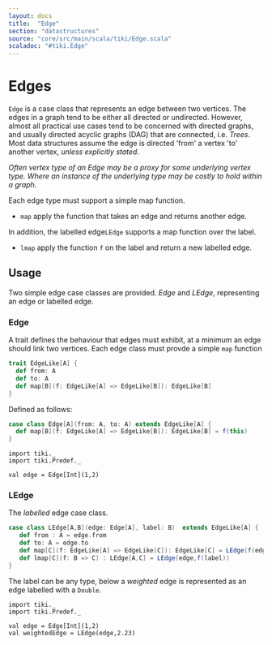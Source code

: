 ```yaml
---
layout: docs 
title:  "Edge"
section: "datastructures"
source: "core/src/main/scala/tiki/Edge.scala"
scaladoc: "#tiki.Edge"
---
```

# Edges

`Edge` is a case class that represents an edge between two vertices. The edges in
a graph tend to be either all directed or undirected. However, almost all practical
use cases tend to be concerned with directed graphs, and usually directed
acyclic graphs (DAG) that are connected, i.e. _Trees_. Most data structures assume
the edge is directed 'from' a vertex 'to' another vertex, _unless explicitly stated_.


_Often vertex type of an Edge may be a proxy for some underlying vertex type.
Where an instance of the underlying type may be costly to hold within a graph._
 
Each edge type must support a simple map function.

- `map` apply the function that takes an edge and returns another edge.

 
 In addition, the labelled edge`LEdge` supports a map function over the label.
 
 - `lmap` apply the function `f` on the label and return a new labelled edge.
 

## Usage

Two simple edge case classes are provided. _Edge_ and _LEdge_, representing an 
edge or labelled edge.

### Edge

A trait defines the behaviour that edges must exhibit, at a minimum an edge should link two vertices.
Each edge class must provde a simple `map` function 

```scala
trait EdgeLike[A] {
  def from: A
  def to: A
  def map[B](f: EdgeLike[A] => EdgeLike[B]): EdgeLike[B]
}
```

Defined as follows:
```scala
case class Edge[A](from: A, to: A) extends EdgeLike[A] {
  def map[B](f: EdgeLike[A] => EdgeLike[B]): EdgeLike[B] = f(this)
}
```

```tut
import tiki._
import tiki.Predef._

val edge = Edge[Int](1,2)
```

### LEdge

The _labelled_ edge case class.

```scala
case class LEdge[A,B](edge: Edge[A], label: B)  extends EdgeLike[A] {
   def from : A = edge.from
   def to: A = edge.to
   def map[C](f: EdgeLike[A] => EdgeLike[C]): EdgeLike[C] = LEdge(f(edge),label)
   def lmap[C](f: B => C) : LEdge[A,C] = LEdge(edge,f(label))
}
```

The label can be any type, below a _weighted_ edge is represented as 
an edge labelled with a `Double`.

```tut
import tiki._
import tiki.Predef._

val edge = Edge[Int](1,2)
val weightedEdge = LEdge(edge,2.23)
```
